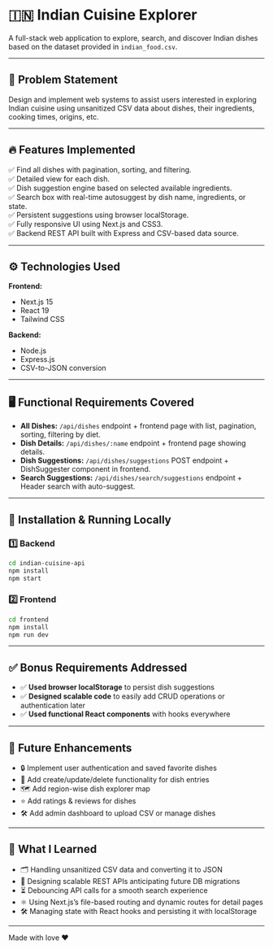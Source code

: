 # 🇮🇳 Indian Cuisine Explorer

A full-stack web application to explore, search, and discover Indian dishes based on the dataset provided in `indian_food.csv`.

---

## 🚀 Problem Statement

Design and implement web systems to assist users interested in exploring Indian cuisine using unsanitized CSV data about dishes, their ingredients, cooking times, origins, etc.

---

## 🔥 Features Implemented

✅ Find all dishes with pagination, sorting, and filtering.  
✅ Detailed view for each dish.  
✅ Dish suggestion engine based on selected available ingredients.  
✅ Search box with real-time autosuggest by dish name, ingredients, or state.  
✅ Persistent suggestions using browser localStorage.  
✅ Fully responsive UI using Next.js and CSS3.  
✅ Backend REST API built with Express and CSV-based data source.

---

## ⚙️ Technologies Used

**Frontend:**  
- Next.js 15  
- React 19  
- Tailwind CSS  

**Backend:**  
- Node.js  
- Express.js  
- CSV-to-JSON conversion  

---

## 🖥️ Functional Requirements Covered

- **All Dishes:** `/api/dishes` endpoint + frontend page with list, pagination, sorting, filtering by diet.
- **Dish Details:** `/api/dishes/:name` endpoint + frontend page showing details.
- **Dish Suggestions:** `/api/dishes/suggestions` POST endpoint + DishSuggester component in frontend.
- **Search Suggestions:** `/api/dishes/search/suggestions` endpoint + Header search with auto-suggest.

---

## 📝 Installation & Running Locally

### 1️⃣ Backend

```bash
cd indian-cuisine-api
npm install
npm start
```

### 2️⃣ Frontend

```bash
cd frontend
npm install
npm run dev
```

---

## ✅ Bonus Requirements Addressed

- ✅ **Used browser localStorage** to persist dish suggestions  
- ✅ **Designed scalable code** to easily add CRUD operations or authentication later  
- ✅ **Used functional React components** with hooks everywhere  

---

## 🚀 Future Enhancements

- 🔒 Implement user authentication and saved favorite dishes  
- 📝 Add create/update/delete functionality for dish entries  
- 🗺️ Add region-wise dish explorer map  
- ⭐ Add ratings & reviews for dishes  
- 🛠️ Add admin dashboard to upload CSV or manage dishes  

---

## 🙌 What I Learned

- 🗂️ Handling unsanitized CSV data and converting it to JSON  
- 🔧 Designing scalable REST APIs anticipating future DB migrations  
- ⏳ Debouncing API calls for a smooth search experience  
- ⚛️ Using Next.js’s file-based routing and dynamic routes for detail pages  
- 🛠️ Managing state with React hooks and persisting it with localStorage  

---

Made with love ❤️
